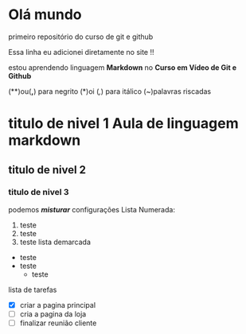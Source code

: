 # Olá mundo
 primeiro repositório do curso de git e github
 
 Essa linha eu adicionei diretamente no site !!
 
 estou aprendendo linguagem **Markdown** no __Curso em Vídeo de Git e Github__
 
 (**)ou(__,__) para negrito 
 (*)oi (_,_) para itálico
 (~)palavras riscadas
 
 # titulo de nivel 1 Aula de linguagem markdown
 ## titulo de nivel 2
 ### titulo de nivel 3
 
 podemos __*misturar*__ configurações
 Lista Numerada:
 1. teste
 2. teste
   55. teste
lista demarcada
* teste
* teste
   * teste
   
lista de tarefas
- [x] criar a pagina principal
- [ ] cria a pagina da loja 
- [ ] finalizar reunião cliente
